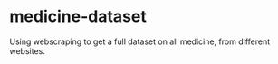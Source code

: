 # medicine-dataset
 Using webscraping to get a full dataset on all medicine, from different websites.
